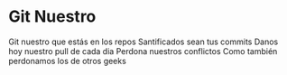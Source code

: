 # Git Nuestro

Git nuestro que estás en los repos
Santificados sean tus commits
Danos hoy nuestro pull de cada dia
Perdona nuestros conflictos
Como también perdonamos los de otros geeks